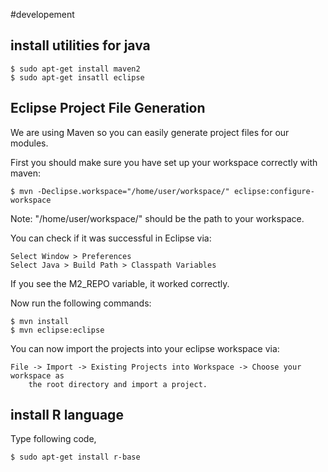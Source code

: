 #developement

## install utilities for java

    $ sudo apt-get install maven2
    $ sudo apt-get insatll eclipse  

## Eclipse Project File Generation

We are using Maven so you can easily generate project files for our modules.

First you should make sure you have set up your workspace correctly with maven:

    $ mvn -Declipse.workspace="/home/user/workspace/" eclipse:configure-workspace
  
Note: "/home/user/workspace/" should be the path to your workspace.

You can check if it was successful in Eclipse via:

    Select Window > Preferences
    Select Java > Build Path > Classpath Variables

If you see the M2_REPO variable, it worked correctly.

Now run the following commands:
  
    $ mvn install
    $ mvn eclipse:eclipse

You can now import the projects into your eclipse workspace via:

    File -> Import -> Existing Projects into Workspace -> Choose your workspace as
        the root directory and import a project.

## install R language

Type following code, 

    $ sudo apt-get install r-base


